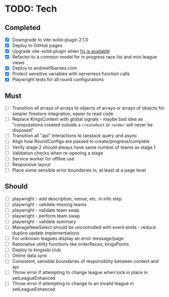 # TODO: Tech

## Completed

- [x] Downgrade to vite-solid-plugin 2.1.0
- [x] Deploy to GitHub pages
- [x] Upgrade vite-solid-plugin when [fix is available][vite-build-bug]
- [x] Refactor to a common model for in progress race list and mini league views
- [x] Deploy to andrewflbarnes.com
- [x] Protect sensitive variables with serverless function calls
- [x] Playwright tests for all round configurations

## Must

- [ ] Transition all arrays of arrays to objects of arrays or arrays of obejcts for simpler firestore integration, easier to read code
- [ ] Replace KingsContext with global signals - maybe bad idea as "computations created outside a `createRoot` or `render` will never be disposed"
- [ ] Transition all "api" interactions to tanstack query and async
- [ ] Align how RoundConfigs are passed to create/progress/complete
- [ ] Verify stage 2 should always have same number of teams as stage 1
- [ ] Validation checks when re-opening a stage
- [ ] Service worker for offline use
- [ ] Responsive layout
- [ ] Place some sensible error boundaries in, at least at a page level

## Should

- [ ] playwright - add description, venue, etc. in info step
- [ ] playwright - validate missing teams
- [ ] playwright - validate team swap
- [ ] playwright - perform team swap
- [ ] playwright - validate summary
- [ ] ManageNewSelect should be uncontrolled with event emits - reduce duplice update implementations
- [ ] For unknown leagues display an error message/page
- [ ] Rationalise utility functions like orderRaces, kingsPoints
- [ ] Deploy to kingsski.club
- [ ] Online data sync
- [ ] Consistent, sensible boundaries of responsiblity between context and api
- [ ] Throw error if attempting to change league when lock in place in setLeagueEnhanced
- [ ] Throw error if attempting to change to an invalid league in setLeagueEnhanced

[vite-build-bug]: https://github.com/solidjs/vite-plugin-solid/issues/164
